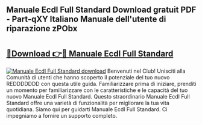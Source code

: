 ## Manuale Ecdl Full Standard Download gratuit PDF - Part-qXY Italiano Manuale dell'utente di riparazione zPObx

# <h2><a href="http://dfc7pg.blite.top/?on=Manuale+Ecdl+Full+Standard">🔗Download 👉🔴 Manuale Ecdl Full Standard</a></h2>

[![Manuale Ecdl Full Standard download](https://i.imgur.com/lujVjoI.png)](http://dfc7pg.blite.top/?on=Manuale+Ecdl+Full+Standard)
Benvenuti nel Club! Unisciti alla Comunità di utenti che hanno scoperto il potenziale del tuo nuovo REDDDDDDD con questa utile guida. Familiarizzare prima di iniziare, prenditi un momento per familiarizzare con le caratteristiche e le capacità del tuo nuovo Manuale Ecdl Full Standard. Questo straordinario Manuale Ecdl Full Standard offre una varietà di funzionalità per migliorare la tua vita quotidiana. Siamo qui per guidarti Manuale Ecdl Full Standard. Ci impegniamo a fornire un supporto completo.
